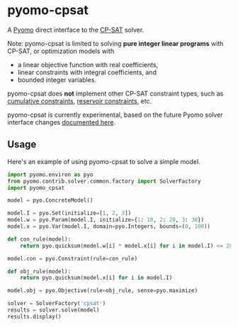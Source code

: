 # pyomo-cpsat

A [Pyomo](https://pyomo.readthedocs.io/en/stable/index.html) direct interface
to the [CP-SAT](https://developers.google.com/optimization/cp/cp_solver) solver.

Note: pyomo-cpsat is limited to solving __pure integer linear programs__
with CP-SAT, or optimization models with

* a linear objective function with real coefficients,
* linear constraints with integral coefficients, and
* bounded integer variables.

pyomo-cpsat does __not__ implement other CP-SAT constraint types, such as
[cumulative constraints](https://developers.google.com/optimization/reference/python/sat/python/cp_model#addcumulative),
[reservoir constraints](https://developers.google.com/optimization/reference/python/sat/python/cp_model#addreservoirconstraint),
etc.

pyomo-cpsat is currently experimental, based on the future Pyomo solver interface changes
[documented here](https://pyomo.readthedocs.io/en/stable/explanation/experimental/solvers.html).

## Usage

Here's an example of using pyomo-cpsat to solve a simple model.

```python
import pyomo.environ as pyo
from pyomo.contrib.solver.common.factory import SolverFactory
import pyomo_cpsat

model = pyo.ConcreteModel()

model.I = pyo.Set(initialize=[1, 2, 3])
model.w = pyo.Param(model.I, initialize={1: 10, 2: 20, 3: 30})
model.x = pyo.Var(model.I, domain=pyo.Integers, bounds=(0, 100))

def con_rule(model):
    return pyo.quicksum(model.w[i] * model.x[i] for i in model.I) <= 20

model.con = pyo.Constraint(rule=con_rule)

def obj_rule(model):
    return pyo.quicksum(model.x[i] for i in model.I)

model.obj = pyo.Objective(rule=obj_rule, sense=pyo.maximize)

solver = SolverFactory('cpsat')
results = solver.solve(model)
results.display()
```

